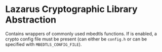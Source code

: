 # Lazarus Cryptographic Library Abstraction

Contains wrappers of commonly used mbedtls functions.
If is enabled, a crypto config file must be present (can either be `config.h` or can be specified with `MBEDTLS_CONFIG_FILE`).

